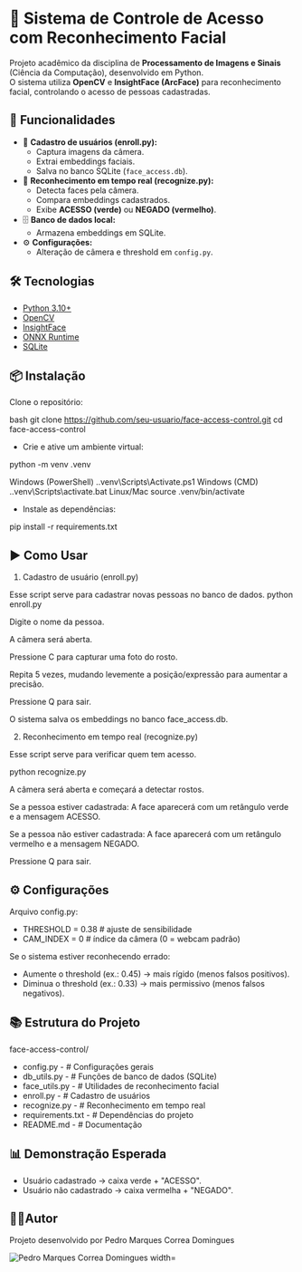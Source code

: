 # 🔐 Sistema de Controle de Acesso com Reconhecimento Facial

Projeto acadêmico da disciplina de **Processamento de Imagens e Sinais** (Ciência da Computação), desenvolvido em Python.  
O sistema utiliza **OpenCV** e **InsightFace (ArcFace)** para reconhecimento facial, controlando o acesso de pessoas cadastradas.




## 🚀 Funcionalidades
- 📸 **Cadastro de usuários (enroll.py):**
  - Captura imagens da câmera.
  - Extrai embeddings faciais.
  - Salva no banco SQLite (`face_access.db`).
- 👤 **Reconhecimento em tempo real (recognize.py):**
  - Detecta faces pela câmera.
  - Compara embeddings cadastrados.
  - Exibe **ACESSO (verde)** ou **NEGADO (vermelho)**.
- 🗄 **Banco de dados local:**  
  - Armazena embeddings em SQLite.
- ⚙️ **Configurações:**  
  - Alteração de câmera e threshold em `config.py`.




## 🛠 Tecnologias
- [Python 3.10+](https://www.python.org/)
- [OpenCV](https://opencv.org/)
- [InsightFace](https://github.com/deepinsight/insightface)
- [ONNX Runtime](https://onnxruntime.ai/)
- [SQLite](https://www.sqlite.org/)



## 📦 Instalação

Clone o repositório:

bash
git clone https://github.com/seu-usuario/face-access-control.git
cd face-access-control



- Crie e ative um ambiente virtual:

python -m venv .venv

Windows (PowerShell)
.\.venv\Scripts\Activate.ps1
Windows (CMD)
.\.venv\Scripts\activate.bat
Linux/Mac
source .venv/bin/activate



- Instale as dependências:

pip install -r requirements.txt



## ▶️ Como Usar

1. Cadastro de usuário (enroll.py)

Esse script serve para cadastrar novas pessoas no banco de dados.
python enroll.py

Digite o nome da pessoa.

A câmera será aberta.

Pressione C para capturar uma foto do rosto.

Repita 5 vezes, mudando levemente a posição/expressão para aumentar a precisão.

Pressione Q para sair.

O sistema salva os embeddings no banco face_access.db.



2. Reconhecimento em tempo real (recognize.py)

Esse script serve para verificar quem tem acesso.

python recognize.py

A câmera será aberta e começará a detectar rostos.

Se a pessoa estiver cadastrada:
A face aparecerá com um retângulo verde e a mensagem ACESSO.

Se a pessoa não estiver cadastrada:
A face aparecerá com um retângulo vermelho e a mensagem NEGADO.

Pressione Q para sair.



## ⚙️ Configurações

Arquivo config.py:

- THRESHOLD = 0.38   # ajuste de sensibilidade
- CAM_INDEX = 0      # índice da câmera (0 = webcam padrão)

Se o sistema estiver reconhecendo errado:
- Aumente o threshold (ex.: 0.45) → mais rígido (menos falsos positivos).
- Diminua o threshold (ex.: 0.33) → mais permissivo (menos falsos negativos).



## 📚 Estrutura do Projeto
face-access-control/
- config.py        -  # Configurações gerais
- db_utils.py      -  # Funções de banco de dados (SQLite) 
- face_utils.py    -  # Utilidades de reconhecimento facial 
- enroll.py        -  # Cadastro de usuários 
- recognize.py     -  # Reconhecimento em tempo real 
- requirements.txt -  # Dependências do projeto 
- README.md        -  # Documentação 



## 📊 Demonstração Esperada

- Usuário cadastrado → caixa verde + "ACESSO".
- Usuário não cadastrado → caixa vermelha + "NEGADO".
  


## 👨‍🎓Autor

Projeto desenvolvido por Pedro Marques Correa Domingues

<div align="left">
<img src="https://github.com/user-attachments/assets/57ec7a4c-1cea-4ceb-ba17-042f896d27c3" alt="Pedro Marques Correa Domingues width="350px"/>
</div>
